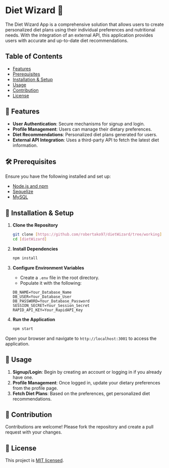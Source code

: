 # Diet Wizard 🧙

The Diet Wizard App is a comprehensive solution 
that allows users to create personalized diet plans using their individual preferences and nutritional needs. 
With the integration of an external API, 
this application provides users with accurate and up-to-date diet recommendations.

## Table of Contents

- [Features](#-features)
- [Prerequisites](#-prerequisites)
- [Installation & Setup](#-installation--setup)
- [Usage](#-usage)
- [Contribution](#-contribution)
- [License](#-license)

## 🌟 Features

- **User Authentication**: Secure mechanisms for signup and login.
- **Profile Management**: Users can manage their dietary preferences.
- **Diet Recommendations**: Personalized diet plans generated for users.
- **External API Integration**: Uses a third-party API to fetch the latest diet information.

## 🛠 Prerequisites

Ensure you have the following installed and set up:

- [Node.js and npm](https://nodejs.org/)
- [Sequelize](https://sequelize.org/)
- [MySQL](https://www.mysql.com/)

## 🔧 Installation & Setup

1. **Clone the Repository**
    ```bash
    git clone [https://github.com/robertako97/dietWizard/tree/working]
    cd [dietWizard]
    ```

2. **Install Dependencies**
    ```bash
    npm install
    ```

3. **Configure Environment Variables**
    - Create a `.env` file in the root directory.
    - Populate it with the following:

    ```plaintext
    DB_NAME=Your_Database_Name
    DB_USER=Your_Database_User
    DB_PASSWORD=Your_Database_Password
    SESSION_SECRET=Your_Session_Secret
    RAPID_API_KEY=Your_RapidAPI_Key
    ```

4. **Run the Application**
    ```bash
    npm start
    ```

Open your browser and navigate to `http://localhost:3001` to access the application.

## 📘 Usage

1. **Signup/Login**: Begin by creating an account or logging in if you already have one.
2. **Profile Management**: Once logged in, update your dietary preferences from the profile page.
3. **Fetch Diet Plans**: Based on the preferences, get personalized diet recommendations.

## 💬 Contribution

Contributions are welcome! Please fork the repository and create a pull request with your changes.

## 📝 License

This project is [MIT licensed](./LICENSE).

